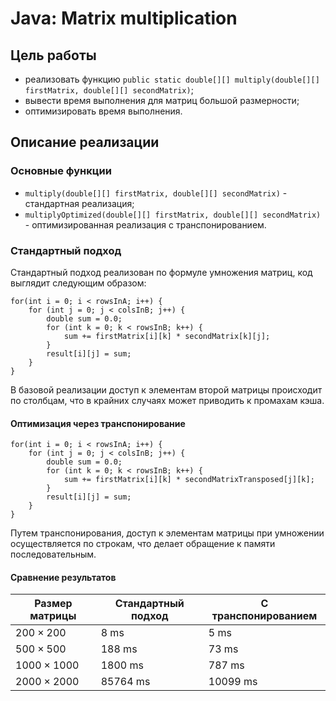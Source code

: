 # Java: Matrix multiplication

## Цель работы
- реализовать функцию `public static double[][] multiply(double[][] firstMatrix, double[][] secondMatrix)`;
- вывести время выполнения для матриц большой размерности;
- оптимизировать время выполнения.

## Описание реализации

### Основные функции
- `multiply(double[][] firstMatrix, double[][] secondMatrix)` - стандартная реализация;
- `multiplyOptimized(double[][] firstMatrix, double[][] secondMatrix)` - оптимизированная реализация с транспонированием.

### Стандартный подход
Стандартный подход реализован по формуле умножения матриц, код выглядит следующим образом:

```
for(int i = 0; i < rowsInA; i++) {
    for (int j = 0; j < colsInB; j++) {
        double sum = 0.0;
        for (int k = 0; k < rowsInB; k++) {
            sum += firstMatrix[i][k] * secondMatrix[k][j];
        }
        result[i][j] = sum;
    }
}
```

В базовой реализации доступ к элементам второй матрицы происходит по столбцам, что в крайних случаях может приводить к промахам кэша.

#### Оптимизация через транспонирование
```
for(int i = 0; i < rowsInA; i++) {
    for (int j = 0; j < colsInB; j++) {
        double sum = 0.0;
        for (int k = 0; k < rowsInB; k++) {
            sum += firstMatrix[i][k] * secondMatrixTransposed[j][k];
        }
        result[i][j] = sum;
    }
}
```
Путем транспонирования, доступ к элементам матрицы при умножении осуществляется по строкам, что делает обращение к памяти последовательным.

#### Сравнение результатов
| Размер матрицы     | Стандартный подход | С транспонированием |
|--------------------|--------------------|---------------------|
| $200 \times 200$   | 8 ms               | 5 ms                |
| $500 \times 500$   | 188 ms             | 73 ms               |
| $1000 \times 1000$ | 1800 ms            | 787 ms              |
| $2000 \times 2000$ | 85764 ms           | 10099 ms             |
